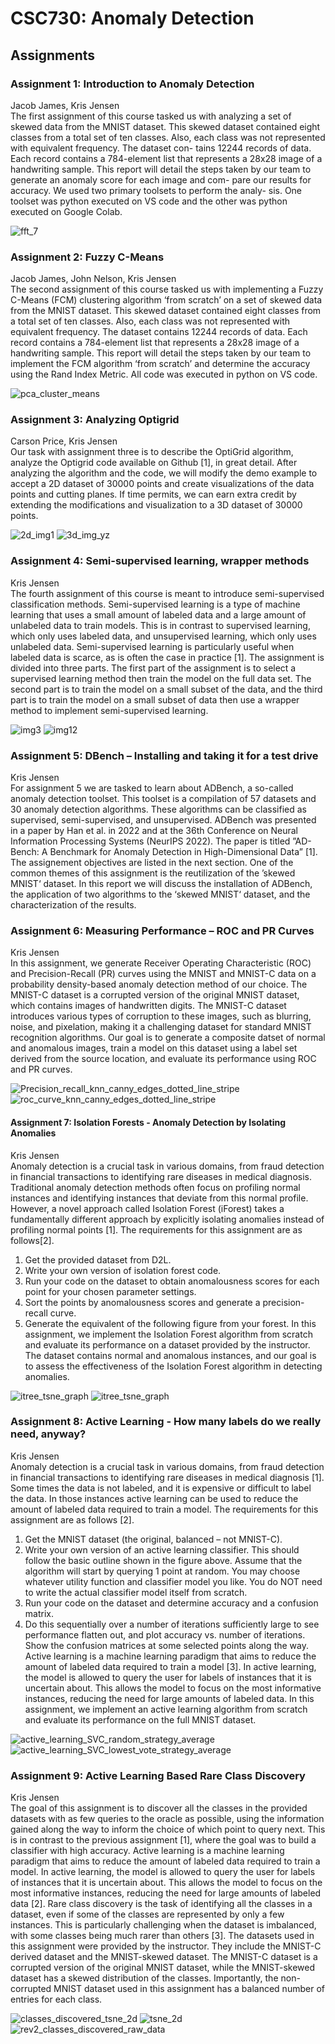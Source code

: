 # CSC730: Anomaly Detection
## Assignments

### Assignment 1: Introduction to Anomaly Detection
Jacob James, Kris Jensen  
The first assignment of this course tasked us with analyzing a set of skewed data from the MNIST dataset.
This skewed dataset contained eight classes from a
total set of ten classes. Also, each class was not represented with equivalent frequency. The dataset con-
tains 12244 records of data. Each record contains a
784-element list that represents a 28x28 image of a
handwriting sample.
This report will detail the steps taken by our team
to generate an anomaly score for each image and com-
pare our results for accuracy.
We used two primary toolsets to perform the analy-
sis. One toolset was python executed on VS code and
the other was python executed on Google Colab.

![fft_7](https://github.com/krisrjensen/csc730/assets/7505620/8da2c6c5-cc68-4d31-ad84-82395e924c41)

### Assignment 2: Fuzzy C-Means
Jacob James, John Nelson, Kris Jensen  
The second assignment of this course tasked us with
implementing a Fuzzy C-Means (FCM) clustering algorithm ‘from scratch’ on a set of skewed data from
the MNIST dataset. This skewed dataset contained
eight classes from a total set of ten classes. Also, each
class was not represented with equivalent frequency.
The dataset contains 12244 records of data.
Each
record contains a 784-element list that represents a
28x28 image of a handwriting sample.
This report will detail the steps taken by our team
to implement the FCM algorithm ‘from scratch’ and
determine the accuracy using the Rand Index Metric.
All code was executed in python on VS code.

![pca_cluster_means](https://github.com/krisrjensen/csc730/assets/7505620/fecaadc7-338b-41df-9b2c-96179a2256f8)

### Assignment 3: Analyzing Optigrid
Carson Price, Kris Jensen  
Our task with assignment three is to describe the
OptiGrid algorithm, analyze the Optigrid code available on Github [1], in great detail. After analyzing
the algorithm and the code, we will modify the demo
example to accept a 2D dataset of 30000 points and
create visualizations of the data points and cutting
planes. If time permits, we can earn extra credit by
extending the modifications and visualization to a 3D
dataset of 30000 points.



![2d_img1](https://github.com/krisrjensen/csc730/assets/7505620/6d31cd86-94aa-4585-8b9a-fed670508366)
![3d_img_yz](https://github.com/krisrjensen/csc730/assets/7505620/b3324f36-71e4-4588-9aa2-21aaed3408c6)

### Assignment 4: Semi-supervised learning, wrapper methods
Kris Jensen  
The fourth assignment of this course is meant
to introduce semi-supervised classification methods.
Semi-supervised learning is a type of machine learning that uses a small amount of labeled data and a
large amount of unlabeled data to train models. This
is in contrast to supervised learning, which only uses
labeled data, and unsupervised learning, which only
uses unlabeled data. Semi-supervised learning is particularly useful when labeled data is scarce, as is often
the case in practice [1].
The assignment is divided into three parts. The
first part of the assignment is to select a supervised
learning method then train the model on the full data
set. The second part is to train the model on a small
subset of the data, and the third part is to train the
model on a small subset of data then use a wrapper
method to implement semi-supervised learning.


![img3](https://github.com/krisrjensen/csc730/assets/7505620/70e2bcca-f87b-4b79-8525-fb5f6db4ec12)
![img12](https://github.com/krisrjensen/csc730/assets/7505620/558e846b-31fb-477e-9c36-34993d6720e6)

### Assignment 5: DBench – Installing and taking it for a test drive
Kris Jensen  
For assignment 5 we are tasked to learn about ADBench, a
so-called anomaly detection toolset. This toolset is a compilation of 57 datasets and 30 anomaly detection algorithms. These
algorithms can be classified as supervised, semi-supervised,
and unsupervised. ADBench was presented in a paper by
Han et al. in 2022 and at the 36th Conference on Neural
Information Processing Systems (NeurIPS 2022). The paper
is titled ”AD-Bench: A Benchmark for Anomaly Detection in
High-Dimensional Data” [1].
The assignement objectives are listed in the next section.
One of the common themes of this assignment is the reutilization of the ’skewed MNIST‘ dataset. In this report
we will discuss the installation of ADBench, the application
of two algorithms to the ‘skewed MNIST‘ dataset, and the
characterization of the results.


### Assignment 6: Measuring Performance – ROC and PR Curves
Kris Jensen  
In this assignment, we generate Receiver Operating Characteristic (ROC) and Precision-Recall (PR) curves using the
MNIST and MNIST-C data on a probability density-based
anomaly detection method of our choice. The MNIST-C
dataset is a corrupted version of the original MNIST dataset,
which contains images of handwritten digits. The MNIST-C
dataset introduces various types of corruption to these images,
such as blurring, noise, and pixelation, making it a challenging
dataset for standard MNIST recognition algorithms. Our goal
is to generate a composite datset of normal and anomalous
images, train a model on this dataset using a label set derived
from the source location, and evaluate its performance using
ROC and PR curves.

![Precision_recall_knn_canny_edges_dotted_line_stripe](https://github.com/krisrjensen/csc730/assets/7505620/c46fee3f-3ca8-423c-ab52-a2b73b976c09)
![roc_curve_knn_canny_edges_dotted_line_stripe](https://github.com/krisrjensen/csc730/assets/7505620/92f2ef40-aae9-4911-af8e-2a21c6ed4ca5)

#### Assignment 7: Isolation Forests - Anomaly Detection by Isolating Anomalies
Kris Jensen  
Anomaly detection is a crucial task in various domains,
from fraud detection in financial transactions to identifying
rare diseases in medical diagnosis. Traditional anomaly detection methods often focus on profiling normal instances and
identifying instances that deviate from this normal profile.
However, a novel approach called Isolation Forest (iForest)
takes a fundamentally different approach by explicitly isolating
anomalies instead of profiling normal points [1].
The requirements for this assignment are as follows[2].
1) Get the provided dataset from D2L.
2) Write your own version of isolation forest code.
3) Run your code on the dataset to obtain anomalousness
scores for each point for your chosen parameter settings.
4) Sort the points by anomalousness scores and generate a
precision-recall curve.
5) Generate the equivalent of the following figure from
your forest.
In this assignment, we implement the Isolation Forest algorithm from scratch and evaluate its performance on a dataset
provided by the instructor. The dataset contains normal and
anomalous instances, and our goal is to assess the effectiveness
of the Isolation Forest algorithm in detecting anomalies.


![itree_tsne_graph](https://github.com/krisrjensen/csc730/assets/7505620/d6f9764d-8cf5-432b-8adf-9a491c0c8fc3)
![itree_tsne_graph](https://github.com/krisrjensen/csc730/assets/7505620/98aa60b2-48ab-40c8-aa61-6a5ba52ace25)

### Assignment 8: Active Learning - How many labels do we really need, anyway?
Kris Jensen  
Anomaly detection is a crucial task in various domains,
from fraud detection in financial transactions to identifying
rare diseases in medical diagnosis [1]. Some times the data is
not labeled, and it is expensive or difficult to label the data.
In those instances active learning can be used to reduce the
amount of labeled data required to train a model.
The requirements for this assignment are as follows [2].
1) Get the MNIST dataset (the original, balanced – not
MNIST-C).
2) Write your own version of an active learning classifier.
This should follow the basic outline shown in the figure
above. Assume that the algorithm will start by querying
1 point at random. You may choose whatever utility
function and classifier model you like. You do NOT need
to write the actual classifier model itself from scratch.
3) Run your code on the dataset and determine accuracy
and a confusion matrix.
4) Do this sequentially over a number of iterations sufficiently large to see performance flatten out, and plot
accuracy vs. number of iterations. Show the confusion
matrices at some selected points along the way.
Active learning is a machine learning paradigm that aims to
reduce the amount of labeled data required to train a model [3].
In active learning, the model is allowed to query the user for
labels of instances that it is uncertain about. This allows the
model to focus on the most informative instances, reducing
the need for large amounts of labeled data. In this assignment,
we implement an active learning algorithm from scratch and
evaluate its performance on the full MNIST dataset.

![active_learning_SVC_random_strategy_average](https://github.com/krisrjensen/csc730/assets/7505620/195b22ad-3641-4e5d-ba92-40bae8441f82)
![active_learning_SVC_lowest_vote_strategy_average](https://github.com/krisrjensen/csc730/assets/7505620/e8ae7e3d-e7d8-4cd7-b7e3-ba4c1cf9e059)

### Assignment 9: Active Learning Based Rare Class Discovery
Kris Jensen  
The goal of this assignment is to discover all the classes
in the provided datasets with as few queries to the oracle as
possible, using the information gained along the way to inform
the choice of which point to query next. This is in contrast
to the previous assignment [1], where the goal was to build a
classifier with high accuracy.
Active learning is a machine learning paradigm that aims to
reduce the amount of labeled data required to train a model.
In active learning, the model is allowed to query the user for
labels of instances that it is uncertain about. This allows the
model to focus on the most informative instances, reducing
the need for large amounts of labeled data [2].
Rare class discovery is the task of identifying all the classes
in a dataset, even if some of the classes are represented by
only a few instances. This is particularly challenging when
the dataset is imbalanced, with some classes being much rarer
than others [3].
The datasets used in this assignment were provided by
the instructor. They include the MNIST-C derived dataset
and the MNIST-skewed dataset. The MNIST-C dataset is
a corrupted version of the original MNIST dataset, while
the MNIST-skewed dataset has a skewed distribution of the
classes. Importantly, the non-corrupted MNIST dataset used
in this assignment has a balanced number of entries for each
class.

![classes_discovered_tsne_2d](https://github.com/krisrjensen/csc730/assets/7505620/c6e98468-5a83-440e-b61e-3865074f9622)
![tsne_2d](https://github.com/krisrjensen/csc730/assets/7505620/6ff7d734-0cfc-4f35-afa4-045b14b4dee3)
![rev2_classes_discovered_raw_data](https://github.com/krisrjensen/csc730/assets/7505620/82a9978e-0d83-4f86-8a8c-b1d8476d539b)



